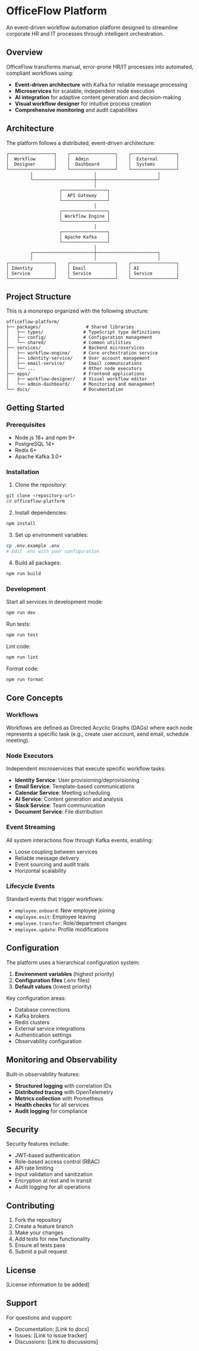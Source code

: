# OfficeFlow Platform

An event-driven workflow automation platform designed to streamline corporate HR and IT processes through intelligent orchestration.

## Overview

OfficeFlow transforms manual, error-prone HR/IT processes into automated, compliant workflows using:

- **Event-driven architecture** with Kafka for reliable message processing
- **Microservices** for scalable, independent node execution
- **AI integration** for adaptive content generation and decision-making
- **Visual workflow designer** for intuitive process creation
- **Comprehensive monitoring** and audit capabilities

## Architecture

The platform follows a distributed, event-driven architecture:

```
┌─────────────────┐    ┌─────────────────┐    ┌─────────────────┐
│  Workflow       │    │  Admin          │    │  External       │
│  Designer       │    │  Dashboard      │    │  Systems        │
└─────────────────┘    └─────────────────┘    └─────────────────┘
         │                       │                       │
         └───────────────────────┼───────────────────────┘
                                 │
                    ┌─────────────────┐
                    │  API Gateway    │
                    └─────────────────┘
                                 │
                    ┌─────────────────┐
                    │ Workflow Engine │
                    └─────────────────┘
                                 │
                    ┌─────────────────┐
                    │ Apache Kafka    │
                    └─────────────────┘
                                 │
         ┌───────────────────────┼───────────────────────┐
         │                       │                       │
┌─────────────────┐    ┌─────────────────┐    ┌─────────────────┐
│ Identity        │    │ Email           │    │ AI              │
│ Service         │    │ Service         │    │ Service         │
└─────────────────┘    └─────────────────┘    └─────────────────┘
```

## Project Structure

This is a monorepo organized with the following structure:

```
officeflow-platform/
├── packages/                 # Shared libraries
│   ├── types/               # TypeScript type definitions
│   ├── config/              # Configuration management
│   └── shared/              # Common utilities
├── services/                # Backend microservices
│   ├── workflow-engine/     # Core orchestration service
│   ├── identity-service/    # User account management
│   ├── email-service/       # Email communications
│   └── ...                  # Other node executors
├── apps/                    # Frontend applications
│   ├── workflow-designer/   # Visual workflow editor
│   └── admin-dashboard/     # Monitoring and management
└── docs/                    # Documentation
```

## Getting Started

### Prerequisites

- Node.js 18+ and npm 9+
- PostgreSQL 14+
- Redis 6+
- Apache Kafka 3.0+

### Installation

1. Clone the repository:
```bash
git clone <repository-url>
cd officeflow-platform
```

2. Install dependencies:
```bash
npm install
```

3. Set up environment variables:
```bash
cp .env.example .env
# Edit .env with your configuration
```

4. Build all packages:
```bash
npm run build
```

### Development

Start all services in development mode:
```bash
npm run dev
```

Run tests:
```bash
npm run test
```

Lint code:
```bash
npm run lint
```

Format code:
```bash
npm run format
```

## Core Concepts

### Workflows
Workflows are defined as Directed Acyclic Graphs (DAGs) where each node represents a specific task (e.g., create user account, send email, schedule meeting).

### Node Executors
Independent microservices that execute specific workflow tasks:
- **Identity Service**: User provisioning/deprovisioning
- **Email Service**: Template-based communications
- **Calendar Service**: Meeting scheduling
- **AI Service**: Content generation and analysis
- **Slack Service**: Team communication
- **Document Service**: File distribution

### Event Streaming
All system interactions flow through Kafka events, enabling:
- Loose coupling between services
- Reliable message delivery
- Event sourcing and audit trails
- Horizontal scalability

### Lifecycle Events
Standard events that trigger workflows:
- `employee.onboard`: New employee joining
- `employee.exit`: Employee leaving
- `employee.transfer`: Role/department changes
- `employee.update`: Profile modifications

## Configuration

The platform uses a hierarchical configuration system:

1. **Environment variables** (highest priority)
2. **Configuration files** (.env files)
3. **Default values** (lowest priority)

Key configuration areas:
- Database connections
- Kafka brokers
- Redis clusters
- External service integrations
- Authentication settings
- Observability configuration

## Monitoring and Observability

Built-in observability features:
- **Structured logging** with correlation IDs
- **Distributed tracing** with OpenTelemetry
- **Metrics collection** with Prometheus
- **Health checks** for all services
- **Audit logging** for compliance

## Security

Security features include:
- JWT-based authentication
- Role-based access control (RBAC)
- API rate limiting
- Input validation and sanitization
- Encryption at rest and in transit
- Audit logging for all operations

## Contributing

1. Fork the repository
2. Create a feature branch
3. Make your changes
4. Add tests for new functionality
5. Ensure all tests pass
6. Submit a pull request

## License

[License information to be added]

## Support

For questions and support:
- Documentation: [Link to docs]
- Issues: [Link to issue tracker]
- Discussions: [Link to discussions]